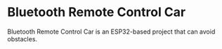 # Bluetooth Remote Control Car
Bluetooth Remote Control Car is an ESP32-based project that can avoid obstacles.
